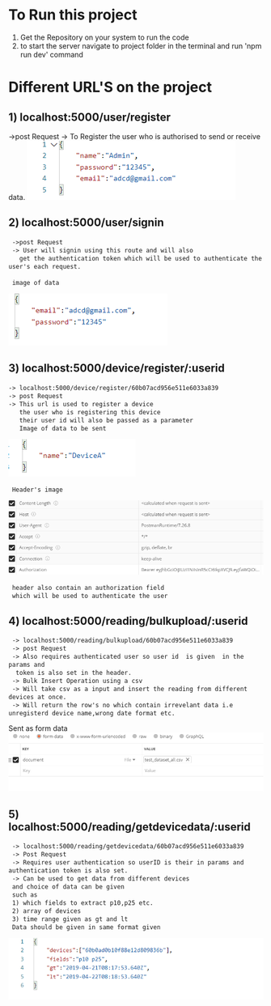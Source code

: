 # To Run this project
1) Get the Repository on your system to run the code
2) to start the server navigate to project folder in the terminal and run 'npm run dev' command

# Different URL'S on the project 
## 1) localhost:5000/user/register    
   ->post Request 
   -> To Register the user who is authorised to    send or receive data.
 ![picture 1](images/1bad6c0cc5d001de1adf07ddbd66573b8e6ccc7c1b021501d9845be152a3659f.png)  

## 2) localhost:5000/user/signin     
     ->post Request 
     -> User will signin using this route and will also 
       get the authentication token which will be used to authenticate the user's each request.
   
     image of data 
![picture 2](images/04514ebca3ae657badebbd045157809e58924e509d6ad4ce643c5807b76abb1c.png)

## 3) localhost:5000/device/register/:userid
    -> localhost:5000/device/register/60b07acd956e511e6033a839
    -> post Request 
    -> This url is used to register a device 
       the user who is registering this device 
       their user id will also be passed as a parameter
       Image of data to be sent 
   ![picture 3](images/f0496673c6a41ecd0f80dbb21ffc82fc5b5dda6f0c595d1a0b34e8db0e190527.png)  

     Header's image 
   ![picture 4](images/7ff383182909e856d338e5c9f64a40f03f391c2ebbfd2463dcdc6e2636338aea.png)  

     header also contain an authorization field 
     which will be used to authenticate the user

 ##  4)  localhost:5000/reading/bulkupload/:userid
     -> localhost:5000/reading/bulkupload/60b07acd956e511e6033a839  
     -> post Request 
     -> Also requires authenticated user so user id  is given  in the params and 
      token is also set in the header. 
     -> Bulk Insert Operation using a csv  
     -> Will take csv as a input and insert the reading from different devices at once. 
     -> Will return the row's no which contain irrevelant data i.e unregisterd device name,wrong date format etc. 
 Sent as form data  
 ![picture 5](images/94bc3ba98ee2b72a7a273569bde7066b81a95b3fb21e78e758f3ae876ff05d19.png)  
 

 ## 5) localhost:5000/reading/getdevicedata/:userid
     -> localhost:5000/reading/getdevicedata/60b07acd956e511e6033a839  
     -> Post Request 
     -> Requires user authentication so userID is their in params and authentication token is also set.    
     -> Can be used to get data from different devices
     and choice of data can be given
     such as 
     1) which fields to extract p10,p25 etc.
     2) array of devices 
     3) time range given as gt and lt 
     Data should be given in same format given  
   ![picture 6](images/be1217a90d62f094072744be4bf3f0b4798def180fb471b859e5a01a49a1fdef.png)  
 


